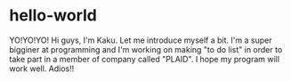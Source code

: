 # hello-world

YO!YO!YO!
Hi guys, I'm Kaku. Let me introduce myself a bit.
I'm a super bigginer at programming and I'm working on making "to do list" in order to take part in a member of company called "PLAID". I hope my program will work well. Adios!!

